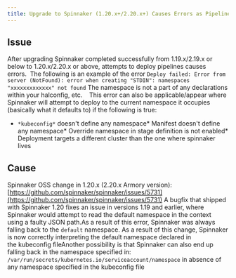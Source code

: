 ```yaml
---
title: Upgrade to Spinnaker (1.20.x+/2.20.x+) Causes Errors as Pipelines Deploy to Unavailable Namespace
---
```


## Issue
After upgrading Spinnaker completed successfully from 1.19.x/2.19.x or below to 1.20.x/2.20.x or above, attempts to deploy pipelines causes errors.  The following is an example of the error
```Deploy failed: Error from server (NotFound): error when creating "STDIN": namespaces "xxxxxxxxxxxxx" not found```
The namespace is not a part of any declarations within your halconfig, etc.   
This error can also be applicable/appear where Spinnaker will attempt to deploy to the current namespace it occupies (basically what it defaults to) if the following is true:
* ```*kubeconfig*``` doesn't define any namespace* Manifest doesn't define any namespace* Override namespace in stage definition is not enabled* Deployment targets a different cluster than the one where spinnaker lives

## Cause
Spinnaker OSS change in 1.20.x (2.20.x Armory version):[https://github.com/spinnaker/spinnaker/issues/5731](https://github.com/spinnaker/spinnaker/issues/5731)
A bugfix that shipped with Spinnaker 1.20 fixes an issue in versions 1.19 and earlier, where Spinnaker would attempt to read the default namespace in the context using a faulty JSON path.As a result of this error, Spinnaker was always falling back to the ```default``` namespace. As a result of this change, Spinnaker is now correctly interpreting the default namespace declared in the kubeconfig fileAnother possibility is that Spinnaker can also end up falling back in the namespace specified in:
```/var/run/secrets/kubernetes.io/serviceaccount/namespace```
in absence of any namespace specified in the kubeconfig file

